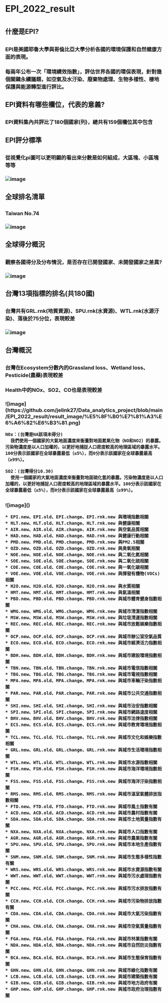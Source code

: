 <h1>EPI_2022_result<h1>

<h2>什麼是EPI?<h2>   
<h3>EPI是美國耶魯大學與哥倫比亞大學分析各國的環境保護和自然健康方面的表現。  <h3>

每兩年公布一次「環境績效指數」，評估世界各國的環保表現，針對幾個關鍵永續議題，如空氣及水汙染、廢棄物處理、生物多樣性、棲地保護與能源轉型進行評比。 

<h2>EPI資料有哪些欄位，代表的意義?<h2>
<h3>EPI資料集內共評比了180個國家(列)，總共有159個欄位其中包含<h3> 

<h2>EPI評分標準<h2>
<h3>從視覺化pi圖可以更明顯的看出來分數是如何組成，大區塊、小區塊等等<h3> 
  
![image](https://github.com/jelink27/Data_analytics_project/blob/main/EPI_2022_result/result_image/weighting_wheel_06062022.jpg)  
  
<h2>全球排名清單<h2>
<h3>Taiwan No.74<h3>  
  
![image](https://github.com/jelink27/Data_analytics_project/blob/main/EPI_2022_result/result_image/global_rnk.png)

<h2>全球得分概況<h2>
<h3>觀察各國得分及分布情況，是否存在已開發國家、未開發國家之差異?<h3>
  
![image](https://github.com/jelink27/Data_analytics_project/blob/main/EPI_2022_result/result_image/EPI_score_global_map.png)  
  
<h2>台灣13項指標的排名(共180國)<h2>
<h3>台灣共有GRL.rnk(地質資源)、SPU.rnk(水資源)、WTL.rnk(水源汙染)、落後於75分位，表現較差<h3> 
  
![image](https://github.com/jelink27/Data_analytics_project/blob/main/EPI_2022_result/result_image/Taiwan_rank.png)

<h2>台灣概況<h2>
<h3>台灣在Ecosystem分數內的Grassland loss、Wetland loss、Pesticide(農藥)表現較差<h3>
<h3>Health中的NOx、SO2、CO也是表現較差<h3>  
![image](https://github.com/jelink27/Data_analytics_project/blob/main/EPI_2022_result/result_image/%E5%8F%B0%E7%81%A3%E6%A6%82%E6%B3%81.png)  
  
```
NOx：(台灣是NA該項未得分)
  我們使用一個國家的大氣地面濃度來衡量對地面氮氧化物（NO和NO2）的暴露。污染物濃度是以人口加權的，以更好地捕捉人口密度較高的地理區域的暴露水平。100分表示該國家在全球暴露最低（≤5%），而0分表示該國家在全球暴露最高（≥99%）。  
```  
  
``` 
SO2：(台灣得分10.30)  
  使用一個國家的大氣地面濃度來衡量對地面硫化氫的暴露。污染物濃度是以人口加權的，以更好地捕捉人口密度較高的地理區域的暴露水平。100分表示該國家在全球暴露最低（≤5%），而0分表示該國家在全球暴露最高（≥99%）。  
```   
  
<h2><h2>
<h3><h3> 
![image]()

  
  
```  
* EPI.new、EPI.old、EPI.change、EPI.rnk.new 與環境指數相關   
* HLT.new、HLT.old、HLT.change、HLT.rnk.new 與健康相關
* AIR.new、AIR.old、AIR.change、AIR.rnk.new 與空氣品質相關
* HAD.new、HAD.old、HAD.change、HAD.rnk.new 與健康行動相關  
* PMD.new、PMD.old、PMD.change、PMD.rnk.new 與PM2.5相關  
* OZD.new、OZD.old、OZD.change、OZD.rnk.new 與臭氧相關
* NOE.new、NOE.old、NOE.change、NOE.rnk.new 與二氧化氮相關
* SOE.new、SOE.old、SOE.change、SOE.rnk.new 與二氧化硫相關
* COE.new、COE.old、COE.change、COE.rnk.new 與一氧化碳相關
* VOE.new、VOE.old、VOE.change、VOE.rnk.new 與揮發有機物(VOCs)相關
* H2O.new、H2O.old、H2O.change、H2O.rnk.new 與水質相關
* HMT.new、HMT.old、HMT.change、HMT.rnk.new 與氣溫相關
* PBD.new、PBD.old、PBD.change、PBD.rnk.new 與城市體育健身指數相關
* WMG.new、WMG.old、WMG.change、WMG.rnk.new 與城市清潔指數相關
* MSW.new、MSW.old、MSW.change、MSW.rnk.new 與垃圾清運指數相關
* REC.new、REC.old、REC.change、REC.rnk.new 與城市放鬆娛樂指數相關
* OCP.new、OCP.old、OCP.change、OCP.rnk.new 與城市辦公室空氣品質
* ECO.new、ECO.old、ECO.change、ECO.rnk.new 與城市經濟活力指數相關
* BDH.new、BDH.old、BDH.change、BDH.rnk.new 與城市建設環境指數相關
* TBN.new、TBN.old、TBN.change、TBN.rnk.new 與城市電信指數相關
* TBG.new、TBG.old、TBG.change、TBG.rnk.new 與城市電視指數相關
* MPA.new、MPA.old、MPA.change、MPA.rnk.new 與城市車輛汙染指數相關
* PAR.new、PAR.old、PAR.change、PAR.rnk.new 與城市公共交通指數相關
* SHI.new、SHI.old、SHI.change、SHI.rnk.new 與城市治安指數相關 
* SPI.new、SPI.old、SPI.change、SPI.rnk.new 與城市網路速度相關
* BHV.new、BHV.old、BHV.change、BHV.rnk.new 與城市法律指數相關
* ECS.new、ECS.old、ECS.change、ECS.rnk.new 與城市教育環境指數相關
* TCL.new、TCL.old、TCL.change、TCL.rnk.new 與城市文化和娛樂指數相關
* GRL.new、GRL.old、GRL.change、GRL.rnk.new 與城市生活環境指數相關
* WTL.new、WTL.old、WTL.change、WTL.rnk.new 與城市水源指數相關
* FSH.new、FSH.old、FSH.change、FSH.rnk.new 與城市海洋環境指數相關
* FSS.new、FSS.old、FSS.change、FSS.rnk.new 與城市海洋汙染指數相關
* RMS.new、RMS.old、RMS.change、RMS.rnk.new 與城市溫室氣體排放指數相關
* FTD.new、FTD.old、FTD.change、FTD.rnk.new 與城市風土指數有關
* ACD.new、ACD.old、ACD.change、ACD.rnk.new 與城市農村指數有關
* SDA.new、SDA.old、SDA.change、SDA.rnk.new 與城市土地質量指數有關
* NXA.new、NXA.old、NXA.change、NXA.rnk.new 與城市人口指數有關  
* AGR.new、AGR.old、AGR.change、AGR.rnk.new 與城市農業指數有關
* SPU.new、SPU.old、SPU.change、SPU.rnk.new 與城市本地生產指數有關
* SNM.new、SNM.old、SNM.change、SNM.rnk.new 與城市生態多樣性指數有關
* WRS.new、WRS.old、WRS.change、WRS.rnk.new 與城市水資源指數有關
* WWT.new、WWT.old、WWT.change、WWT.rnk.new 與城市污水處理指數有關
* PCC.new、PCC.old、PCC.change、PCC.rnk.new 與城市污水排放指數有關
* CCH.new、CCH.old、CCH.change、CCH.rnk.new 與城市污染物排放指數有關
* CDA.new、CDA.old、CDA.change、CDA.rnk.new 與城市大氣污染指數有關
* CHA.new、CHA.old、CHA.change、CHA.rnk.new 與城市空氣質量指數有關
* FGA.new、FGA.old、FGA.change、FGA.rnk.new 與城市林業指數有關
* NDA.new、NDA.old、NDA.change、NDA.rnk.new 與城市自然防災指數有關
* BCA.new、BCA.old、BCA.change、BCA.rnk.new 與城市生態保育指數有關
* GHN.new、GHN.old、GHN.change、GHN.rnk.new 與城市綠化指數有關
* LCB.new、LCB.old、LCB.change、LCB.rnk.new 與城市建築指數有關
* GIB.new、GIB.old、GIB.change、GIB.rnk.new 與城市地方政府有關  
* GHP.new、GHP.old、GHP.change、GHP.rnk.new 與城市政府治理指數有關  
```
